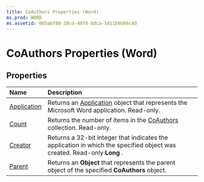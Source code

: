 ```yaml
---
title: CoAuthors Properties (Word)
ms.prod: WORD
ms.assetid: 005abf80-28cd-497d-bdca-1d11b9b66c4d
---
```



# CoAuthors Properties (Word)

## Properties



|**Name**|**Description**|
|:-----|:-----|
|[Application](coauthors-application-property-word.md)|Returns an [Application](application-object-word.md) object that represents the Microsoft Word application. Read-only.|
|[Count](coauthors-count-property-word.md)|Returns the number of items in the [CoAuthors](coauthors-object-word.md) collection. Read-only.|
|[Creator](coauthors-creator-property-word.md)|Returns a 32-bit integer that indicates the application in which the specified object was created. Read-only  **Long** .|
|[Parent](coauthors-parent-property-word.md)|Returns an  **Object** that represents the parent object of the specified **CoAuthors** object.|

